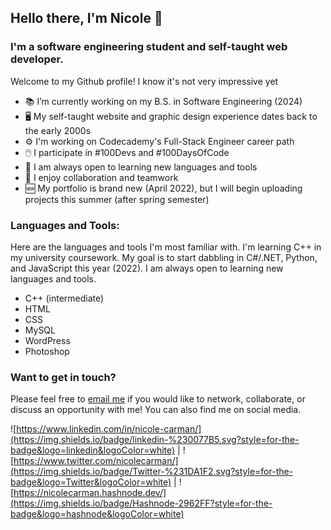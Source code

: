 ## Hello there, I'm Nicole 👋

### I'm a software engineering student and self-taught web developer.
Welcome to my Github profile! I know it's not very impressive yet

- 📚 I’m currently working on my B.S. in Software Engineering (2024)
- 🖥️ My self-taught website and graphic design experience dates back to the early 2000s
- ⚙️ I'm working on Codecademy's Full-Stack Engineer career path
- 🖱️ I participate in #100Devs and #100DaysOfCode
- 🧰 I am always open to learning new languages and tools
- 💬 I enjoy collaboration and teamwork
- 🆕 My portfolio is brand new (April 2022), but I will begin uploading projects this summer (after spring semester)


### Languages and Tools:
Here are the languages and tools I'm most familiar with. I'm learning C++ in my university coursework. My goal is to start dabbling in C#/.NET, Python, and JavaScript this year (2022). I am always open to learning new languages and tools.

- C++ (intermediate)
- HTML
- CSS
- MySQL
- WordPress
- Photoshop


### Want to get in touch?
Please feel free to [email me](mailto:nicolecarman90@outlook.com) if you would like to network, collaborate, or discuss an opportunity with me!
You can also find me on social media.

![https://www.linkedin.com/in/nicole-carman/](https://img.shields.io/badge/linkedin-%230077B5.svg?style=for-the-badge&logo=linkedin&logoColor=white)  |  ![https://www.twitter.com/nicolecarman/](https://img.shields.io/badge/Twitter-%231DA1F2.svg?style=for-the-badge&logo=Twitter&logoColor=white)  |  ![https://nicolecarman.hashnode.dev/](https://img.shields.io/badge/Hashnode-2962FF?style=for-the-badge&logo=hashnode&logoColor=white)
